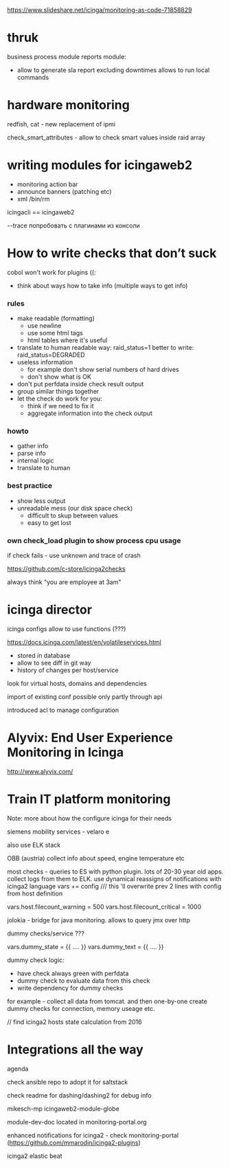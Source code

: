 https://www.slideshare.net/icinga/monitoring-as-code-71858829

# thruk

business process module
reports module:
- allow to generate sla report excluding downtimes
allows to run local commands

# hardware monitoring

redfish, cat - new replacement of ipmi

check_smart_attributes - allow to check smart values inside raid array

# writing modules for icingaweb2

- monitoring action bar
- announce banners (patching etc)
- xml /bin/rm

icingacli == icingaweb2

  --trace попробовать с плагинами из консоли

# How to write checks that don’t suck

cobol won't work for plugins ((:

- think about ways how to take info (multiple ways to get info)

### rules

- make readable (formatting)
  - use newline
  - use some html tags
  - html tables where it's useful
- translate to human readable way:
  raid_status=1
  better to write:
  raid_status=DEGRADED
- useless information
  - for example don't show serial numbers of hard drives
  - don't show what is OK
- don't put perfdata inside check result output
- group similar things together
- let the check do work for you:
  - think if we need to fix it
  - aggregate information into the check output

### howto
- gather info
- parse info
- internal logic
- translate to human

### best practice

- show less output
- unreadable mess (our disk space check)
  - difficult to skup between values
  - easy to get lost

### own check_load plugin to show process cpu usage

if check fails - use unknown and trace of crash

https://github.com/c-store/icinga2checks

always think "you are employee at 3am"

# icinga director

icinga configs allow to use functions (???)

https://docs.icinga.com/latest/en/volatileservices.html

- stored in database
- allow to see diff in git way
- history of changes per host/service

look for virtual hosts, domains and dependencies

import of existing conf possible only partly through api

introduced acl to manage configuration

# Alyvix: End User Experience Monitoring in Icinga

http://www.alyvix.com/

# Train IT platform monitoring

Note:
  more about how the configure icinga for their needs

siemens mobility services - velaro e

also use ELK stack

OBB (austria)
collect info about speed, engine temperature etc

most checks - queries to ES with python plugin.
lots of 20-30 year old apps. collect logs from them to ELK.
use dynamical reassigns of notifications with icinga2 language
vars += config /// this 'll overwrite prev 2 lines with config from host definition

  vars.host.filecount_warning = 500
  vars.host.filecount_critical = 1000

jolokia - bridge for java monitoring. allows to query jmx over http

dummy checks/service ???

vars.dummy_state = {{
....
  }}
vars.dummy_text = {{
  ....
  }}

dummy check logic:
- have check always green with perfdata
- dummy check to evaluate data from this check
- write dependency for dummy checks

for example - collect all data from tomcat. and then one-by-one create dummy checks for connection, memory useage etc.

// find icinga2 hosts state calculation from 2016

# Integrations all the way

agenda

check ansible repo to adopt it for saltstack

check readme for dashing/dashing2 for debug info

mikesch-mp icingaweb2-module-globe

module-dev-doc located in monitoring-portal.org

enhanced notifications for icinga2 - check monitoring-portal (https://github.com/mmarodin/icinga2-plugins)

icinga2 elastic beat
